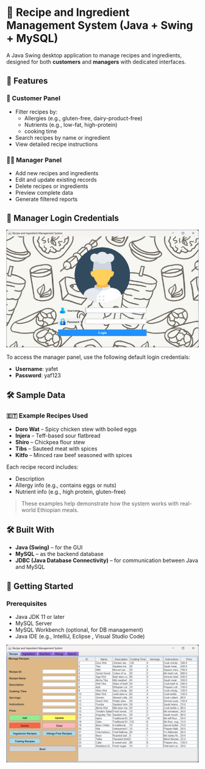 # 🍲 Recipe and Ingredient Management System (Java + Swing + MySQL)

A Java Swing desktop application to manage recipes and ingredients, designed for both **customers** and **managers** with dedicated interfaces.

## 🔧 Features

### 👤 Customer Panel
- Filter recipes by:
  - Allergies (e.g., gluten-free, dairy-product-free)
  - Nutrients (e.g., low-fat, high-protein)
  - cooking time
- Search recipes by name or ingredient
- View detailed recipe instructions

### 🧑‍💼 Manager Panel
- Add new recipes and ingredients
- Edit and update existing records
- Delete recipes or ingredients
- Preview complete data
- Generate filtered reports

## 🔐 Manager Login Credentials

![image alt](https://github.com/YafetGetu/RECIPE-AND-INGREDIENT-MANAGMENT-SYSTEM/blob/c874958ac96b76bdf936b7d3fdaa7c60305b9f3a/screenshot/loginpage.png)

To access the manager panel, use the following default login credentials:

- **Username**: yafet  
- **Password**: yaf123

## 🛠️ Sample Data

### 🇪🇹 Example Recipes Used
- **Doro Wat** – Spicy chicken stew with boiled eggs
- **Injera** – Teff-based sour flatbread
- **Shiro** – Chickpea flour stew
- **Tibs** – Sauteed meat with spices
- **Kitfo** – Minced raw beef seasoned with spices

Each recipe record includes:
- Description
- Allergy info (e.g., contains eggs or nuts)
- Nutrient info (e.g., high protein, gluten-free)

> These examples help demonstrate how the system works with real-world Ethiopian meals.


## 🛠️ Built With
- **Java (Swing)** – for the GUI
- **MySQL** – as the backend database
- **JDBC (Java Database Connectivity)** – for communication between Java and MySQL

## 🚀 Getting Started

### Prerequisites
- Java JDK 11 or later
- MySQL Server
- MySQL Workbench (optional, for DB management)
- Java IDE (e.g., IntelliJ, Eclipse , Visual Studio Code)

![image alt](https://github.com/YafetGetu/RECIPE-AND-INGREDIENT-MANAGMENT-SYSTEM/blob/70f10920276b3305755b615a594369de0c3bf471/screenshot/CRED_RECIPE.png)
